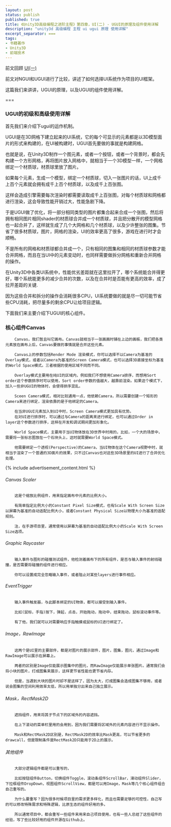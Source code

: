 ```yaml
---
layout: post
status: publish
published: true
title: 《Unity3D高级编程之进阶主程》第四章，UI(二) - UGUI的原理及组件使用详解
description: "unity3d 高级编程 主程 ui ugui 原理 使用详解"
excerpt_separator: ===
tags:
- 书籍著作
- Unity3D
- 前端技术
---
```


前文回顾 [UI(一)](http://luzexi.com/2018/07/25/Unity3D%E9%AB%98%E7%BA%A7%E7%BC%96%E7%A8%8B%E4%B9%8B%E8%BF%9B%E9%98%B6%E4%B8%BB%E7%A8%8B-UI1.html)

前文对NGUI和UGUI进行了比较，讲述了如何选择UI系统作为项目的UI框架。

这篇我们来讲讲，UGUI的原理，以及UGUI的组件使用详解。

===

### UGUI的初级和高级使用详解

首先我们来介绍下ugui的运作机制。

UGUI是在3D网格下建立起来的UI系统，它的每个可显示的元素都是以3D模型面片的形式来构建的，在UI被构建时，UGUI首先要做的事就是构建网格。

也就是说，在Unity3D制作一个图元素，或者一个按钮，或者一个背景时，都会先构建一个方形网格，再将图片放入网格中，就相当于一个3D模型一样，一个网格绑定一个材质球，材质球里放了图片。

如果每个元素，生成一个模型，绑定一个材质球，切入一张图片的话，UI上成千上百个元素就会拥有成千上百个材质球，以及成千上百张图。

这样会造成引擎需要每次渲染时都需要读取成千上百张图，对每个材质球和网格都进行渲染，这会导致性能开销过大，性能急剧下降。

于是UGUI做了优化，将一部分相同类型的图片都集合起来合成一个张图，然后将拥有相同图片相同shader的材质球合并成一个材质球，并且把分散开的模型网格也一起合并了，这样就生成了几个大网格和几个材质球，以及少许整张的图集。节省了很多材质球，图片，网格的渲染，UI的效率更高了很多，游戏在进行时才会顺畅。

不是所有的网格和材质球都合并成一个，只有相同的图集和相同的材质球参数才能合并网格，而且在当UI中的元素变动时，也同样需要做拆分网格和重新合并网格的操作。

在Unity3D中各类UI系统中，性能优劣差距就在这里拉开了，哪个系统能合并得更好，哪个系统能更多的减少合并的次数，以及在合并时是否能有更高的效率，成了拉开差距的关键.

因为这些合并和拆分的操作会消耗很多CPU，UI系统要做的就是尽一切可能节省些CPU消耗，把尽量多的剩余CPU让给项目逻辑。

下面我们来主要介绍下UGUI的核心组件。

### 核心组件Canvas

		Canvas，我们暂且叫它画布。Canvas就相当于一张画画时铺在上边的画板，我们把各类元素放在画布上后，Canvas要做的事情就是合并这些元素。

		Canvas上的参数包括Render Mode 渲染模式，你可以选择不以Camera为基准的Overlay模式，或者以Camera为基准的Screen Camera模式，也可以选择3D直接坐标为基准的World Space模式。三者根据的使用区域不同而不同。

		Overlay模式主要用在纯UI的区域内，例如我们不想使用Camera排序，而想用Sort order这个参数排序时可以使用，Sort order参数的值越大，越靠前渲染。如果这个模式下，加入一些非UGUI的物体时，会使得排序混乱。

		Sceen Camera模式，相对比较通用一点，他依赖Camera，所以需要创建一个矩形的Camera来进行绑定，渲染依靠的是于他绑定的Camera。
		
		在当非UGUI元素加入到UI中时，Screen Camera模式更加具有优势。
		在对UI进行排序时，可以通过与Camera的距离来进行绑定，也可以通过Order in layer这个参数进行排序，这样在开发和调试期间更加形象化。

		World Space模式，主要用于当UI物体放在3D世界中时用的，比如，一个大的场景中，需要将一张标志图放在一个石块头上，这时就需要World Space模式。

		他需要绑定一个透视(Perspective)的Camera，当UI物体在这个Camera视野中时，就相当于渲染了一个普通的3D面片的效果，只不过Canvas也对这些3D场景里的UI进行了合并优化处理。

{% include advertisement_content.html %}

###### Canvas Scaler

		这是个缩放比例组件，用来指定画布中元素的比例大小。

		有简单指定比例大小的Constant Pixel Size模式，也有Scale With Screen Size以屏幕为基准的自动适配比例大小，或者Constant Physical Size以物理大小为基准的适配规则。

		注，在手游项目里，通常使用以屏幕为基准的自动适配比例大小的Scale With Screen Size选项。

###### Graphic Raycaster

		输入事件与图形的碰撞测试组件，他检测着画布下的所有组件，是否与输入事件的射线碰撞，是否需要将碰撞的组件进行相应。

		你可以设置成完全忽略输入事件，或者阻止对某些layers进行事件相应。

###### EventTrigger

		输入事件触发器，与此脚本绑定的UI物体，都可以接受到输入事件。

		比如(鼠标，手指)按下，弹起，点击，开始拖动，拖动中，结束拖动，鼠标滚动事件等。

		有了他，我们就可以对需要响应手指触摸或鼠标的UI进行绑定了。

###### Image，RawImage

		这两个是UI里的主要部件，都是对图片的展示部件，图片，图集，图元，通过Image和RawImage可以展示在屏幕上。

		两者的区别是Image仅能展示图集中的图元，而RawImage仅能展示单张图片。通常我们会将小块的图片，打成图集来展示，这样更节省性能也更节省内存。

		但是，当遇到大块的图片时却不是这样了，因为太大，打成图集会造成图集不够用，或者说会图集的空间利用效率太低，所以用单独分出来自己独立展示。

###### Mask，RectMask2D

		遮挡组件，用来将其子节点下的区域外的内容遮挡。

		在上下滚动的菜单栏里用的会用到，因为我们需要将区域外的元素内容进行不显示操作。

		Mask和RectMask2D区别是，RectMask2D的效率比Mask更高，可以节省更多的drawcall，但是限制条件是RectMask2D只能用于2D上的展示。

###### 其他组件

		大部分逻辑组件都是可以重写的，

		比如按钮组件Button，切换组件Toggle，滚动条组件ScrollBar，滑动组件Slider，下拉框组件DropDown，视图组件ScrollView，都是可以用Image，Mask等几个核心组件组合自己重写的。

		为什么要重写？因为很多时候项目里的需求更多样化，而且也需要足够的可控性，自己写的可以修改特殊需求和特殊逻辑，比原生态的组件好用的多。

		所以通常项目中，都会重写一些组件来用来自己项目使用，也有一些人总结了这些组件的经验，写了些比较好用的组件开源在Github上。


